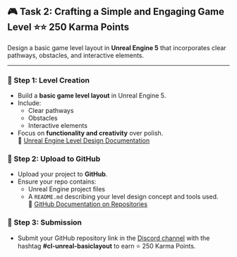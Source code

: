 ## 🎮 Task 2: Crafting a Simple and Engaging Game Level ⭐⭐ 250 Karma Points  

Design a basic game level layout in **Unreal Engine 5** that incorporates clear pathways, obstacles, and interactive elements.  

---

### 📌 Step 1: Level Creation  
- Build a **basic game level layout** in Unreal Engine 5.  
- Include:  
  - Clear pathways  
  - Obstacles  
  - Interactive elements  
- Focus on **functionality and creativity** over polish.  
🔗 [Unreal Engine Level Design Documentation](https://docs.unrealengine.com/5.0/en-US/level-design-in-unreal-engine/)  

### 📌 Step 2: Upload to GitHub  
- Upload your project to **GitHub**.  
- Ensure your repo contains:  
  - Unreal Engine project files  
  - A `README.md` describing your level design concept and tools used.  
🔗 [GitHub Documentation on Repositories](https://docs.github.com/en/repositories)  

### 📌 Step 3: Submission  
- Submit your GitHub repository link in the [Discord channel](https://discord.com/channels/771670169691881483/1315007911449071706) with the hashtag **#cl-unreal-basiclayout** to earn ⭐ 250 Karma Points.

